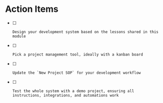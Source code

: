 # Action Items

- [ ]     Design your development system based on the lessons shared in this module
- [ ]     Pick a project management tool, ideally with a kanban board
- [ ]     Update the `New Project SOP` for your development workflow
- [ ]     Test the whole system with a demo project, ensuring all instructions, integrations, and automations work